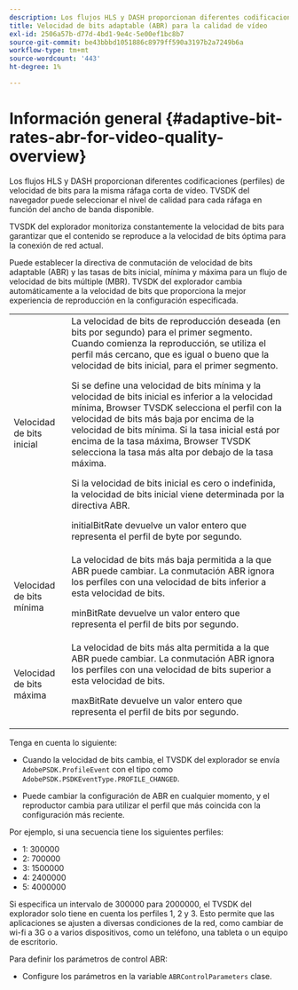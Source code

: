 ```yaml
---
description: Los flujos HLS y DASH proporcionan diferentes codificaciones (perfiles) de velocidad de bits para la misma ráfaga corta de vídeo. TVSDK del navegador puede seleccionar el nivel de calidad para cada ráfaga en función del ancho de banda disponible.
title: Velocidad de bits adaptable (ABR) para la calidad de vídeo
exl-id: 2506a57b-d77d-4bd1-9e4c-5e00ef1bc8b7
source-git-commit: be43bbbd1051886c8979ff590a3197b2a7249b6a
workflow-type: tm+mt
source-wordcount: '443'
ht-degree: 1%

---
```


# Información general {#adaptive-bit-rates-abr-for-video-quality-overview}

Los flujos HLS y DASH proporcionan diferentes codificaciones (perfiles) de velocidad de bits para la misma ráfaga corta de vídeo. TVSDK del navegador puede seleccionar el nivel de calidad para cada ráfaga en función del ancho de banda disponible.

TVSDK del explorador monitoriza constantemente la velocidad de bits para garantizar que el contenido se reproduce a la velocidad de bits óptima para la conexión de red actual.

Puede establecer la directiva de conmutación de velocidad de bits adaptable (ABR) y las tasas de bits inicial, mínima y máxima para un flujo de velocidad de bits múltiple (MBR). TVSDK del explorador cambia automáticamente a la velocidad de bits que proporciona la mejor experiencia de reproducción en la configuración especificada.

<table id="table_AF838E082235406AA359BF1C1A77F85F"> 
 <tbody> 
  <tr> 
   <td colname="col01"> Velocidad de bits inicial </td> 
   <td colname="col2">La velocidad de bits de reproducción deseada (en bits por segundo) para el primer segmento. Cuando comienza la reproducción, se utiliza el perfil más cercano, que es igual o bueno que la velocidad de bits inicial, para el primer segmento. <p> Si se define una velocidad de bits mínima y la velocidad de bits inicial es inferior a la velocidad mínima, Browser TVSDK selecciona el perfil con la velocidad de bits más baja por encima de la velocidad de bits mínima. Si la tasa inicial está por encima de la tasa máxima, Browser TVSDK selecciona la tasa más alta por debajo de la tasa máxima. </p> <p>Si la velocidad de bits inicial es cero o indefinida, la velocidad de bits inicial viene determinada por la directiva ABR. </p> <p><span class="codeph"> initialBitRate</span> devuelve un valor entero que representa el perfil de byte por segundo. </p> </td> 
  </tr> 
  <tr> 
   <td colname="col01"> Velocidad de bits mínima </td> 
   <td colname="col2">La velocidad de bits más baja permitida a la que ABR puede cambiar. La conmutación ABR ignora los perfiles con una velocidad de bits inferior a esta velocidad de bits. <p><span class="codeph"> minBitRate</span> devuelve un valor entero que representa el perfil de bits por segundo. </p> </td> 
  </tr> 
  <tr> 
   <td colname="col01"> Velocidad de bits máxima </td> 
   <td colname="col2">La velocidad de bits más alta permitida a la que ABR puede cambiar. La conmutación ABR ignora los perfiles con una velocidad de bits superior a esta velocidad de bits. <p><span class="codeph"> maxBitRate</span> devuelve un valor entero que representa el perfil de bits por segundo. </p> </td> 
  </tr> 
 </tbody> 
</table>

Tenga en cuenta lo siguiente:

* Cuando la velocidad de bits cambia, el TVSDK del explorador se envía `AdobePSDK.ProfileEvent` con el tipo como `AdobePSDK.PSDKEventType.PROFILE_CHANGED`.

* Puede cambiar la configuración de ABR en cualquier momento, y el reproductor cambia para utilizar el perfil que más coincida con la configuración más reciente.

Por ejemplo, si una secuencia tiene los siguientes perfiles:

* 1: 300000
* 2: 700000
* 3: 1500000
* 4: 2400000
* 5: 4000000

Si especifica un intervalo de 300000 para 2000000, el TVSDK del explorador solo tiene en cuenta los perfiles 1, 2 y 3. Esto permite que las aplicaciones se ajusten a diversas condiciones de la red, como cambiar de wi-fi a 3G o a varios dispositivos, como un teléfono, una tableta o un equipo de escritorio.

Para definir los parámetros de control ABR:

* Configure los parámetros en la variable `ABRControlParameters` clase.
